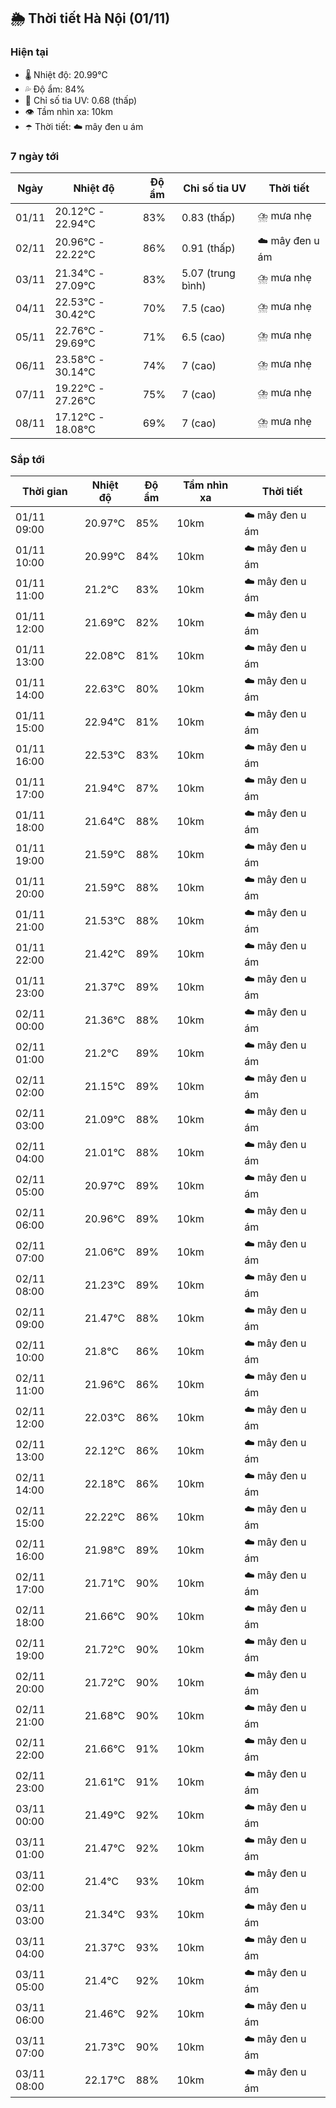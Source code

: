 ## 🌦️ Thời tiết Hà Nội (01/11)

### Hiện tại

- 🌡️ Nhiệt độ: 20.99℃
- 💦 Độ ẩm: 84%
- 🌟 Chỉ số tia UV: 0.68 (thấp)
- 👁️ Tầm nhìn xa: 10km
- ☂️ Thời tiết: ☁️ mây đen u ám

### 7 ngày tới

| Ngày | Nhiệt độ | Độ ẩm | Chỉ số tia UV | Thời tiết |
| --- | --- | --- | --- | --- |
| 01/11 | 20.12℃ - 22.94℃ | 83% | 0.83 (thấp) | ⛈️ mưa nhẹ |
| 02/11 | 20.96℃ - 22.22℃ | 86% | 0.91 (thấp) | ☁️ mây đen u ám |
| 03/11 | 21.34℃ - 27.09℃ | 83% | 5.07 (trung bình) | ⛈️ mưa nhẹ |
| 04/11 | 22.53℃ - 30.42℃ | 70% | 7.5 (cao) | ⛈️ mưa nhẹ |
| 05/11 | 22.76℃ - 29.69℃ | 71% | 6.5 (cao) | ⛈️ mưa nhẹ |
| 06/11 | 23.58℃ - 30.14℃ | 74% | 7 (cao) | ⛈️ mưa nhẹ |
| 07/11 | 19.22℃ - 27.26℃ | 75% | 7 (cao) | ⛈️ mưa nhẹ |
| 08/11 | 17.12℃ - 18.08℃ | 69% | 7 (cao) | ⛈️ mưa nhẹ |

### Sắp tới

| Thời gian | Nhiệt độ | Độ ẩm | Tầm nhìn xa | Thời tiết |
| --- | --- | --- | --- | --- |
| 01/11 09:00 | 20.97℃ | 85% | 10km | ☁️ mây đen u ám |
| 01/11 10:00 | 20.99℃ | 84% | 10km | ☁️ mây đen u ám |
| 01/11 11:00 | 21.2℃ | 83% | 10km | ☁️ mây đen u ám |
| 01/11 12:00 | 21.69℃ | 82% | 10km | ☁️ mây đen u ám |
| 01/11 13:00 | 22.08℃ | 81% | 10km | ☁️ mây đen u ám |
| 01/11 14:00 | 22.63℃ | 80% | 10km | ☁️ mây đen u ám |
| 01/11 15:00 | 22.94℃ | 81% | 10km | ☁️ mây đen u ám |
| 01/11 16:00 | 22.53℃ | 83% | 10km | ☁️ mây đen u ám |
| 01/11 17:00 | 21.94℃ | 87% | 10km | ☁️ mây đen u ám |
| 01/11 18:00 | 21.64℃ | 88% | 10km | ☁️ mây đen u ám |
| 01/11 19:00 | 21.59℃ | 88% | 10km | ☁️ mây đen u ám |
| 01/11 20:00 | 21.59℃ | 88% | 10km | ☁️ mây đen u ám |
| 01/11 21:00 | 21.53℃ | 88% | 10km | ☁️ mây đen u ám |
| 01/11 22:00 | 21.42℃ | 89% | 10km | ☁️ mây đen u ám |
| 01/11 23:00 | 21.37℃ | 89% | 10km | ☁️ mây đen u ám |
| 02/11 00:00 | 21.36℃ | 88% | 10km | ☁️ mây đen u ám |
| 02/11 01:00 | 21.2℃ | 89% | 10km | ☁️ mây đen u ám |
| 02/11 02:00 | 21.15℃ | 89% | 10km | ☁️ mây đen u ám |
| 02/11 03:00 | 21.09℃ | 88% | 10km | ☁️ mây đen u ám |
| 02/11 04:00 | 21.01℃ | 88% | 10km | ☁️ mây đen u ám |
| 02/11 05:00 | 20.97℃ | 89% | 10km | ☁️ mây đen u ám |
| 02/11 06:00 | 20.96℃ | 89% | 10km | ☁️ mây đen u ám |
| 02/11 07:00 | 21.06℃ | 89% | 10km | ☁️ mây đen u ám |
| 02/11 08:00 | 21.23℃ | 89% | 10km | ☁️ mây đen u ám |
| 02/11 09:00 | 21.47℃ | 88% | 10km | ☁️ mây đen u ám |
| 02/11 10:00 | 21.8℃ | 86% | 10km | ☁️ mây đen u ám |
| 02/11 11:00 | 21.96℃ | 86% | 10km | ☁️ mây đen u ám |
| 02/11 12:00 | 22.03℃ | 86% | 10km | ☁️ mây đen u ám |
| 02/11 13:00 | 22.12℃ | 86% | 10km | ☁️ mây đen u ám |
| 02/11 14:00 | 22.18℃ | 86% | 10km | ☁️ mây đen u ám |
| 02/11 15:00 | 22.22℃ | 86% | 10km | ☁️ mây đen u ám |
| 02/11 16:00 | 21.98℃ | 89% | 10km | ☁️ mây đen u ám |
| 02/11 17:00 | 21.71℃ | 90% | 10km | ☁️ mây đen u ám |
| 02/11 18:00 | 21.66℃ | 90% | 10km | ☁️ mây đen u ám |
| 02/11 19:00 | 21.72℃ | 90% | 10km | ☁️ mây đen u ám |
| 02/11 20:00 | 21.72℃ | 90% | 10km | ☁️ mây đen u ám |
| 02/11 21:00 | 21.68℃ | 90% | 10km | ☁️ mây đen u ám |
| 02/11 22:00 | 21.66℃ | 91% | 10km | ☁️ mây đen u ám |
| 02/11 23:00 | 21.61℃ | 91% | 10km | ☁️ mây đen u ám |
| 03/11 00:00 | 21.49℃ | 92% | 10km | ☁️ mây đen u ám |
| 03/11 01:00 | 21.47℃ | 92% | 10km | ☁️ mây đen u ám |
| 03/11 02:00 | 21.4℃ | 93% | 10km | ☁️ mây đen u ám |
| 03/11 03:00 | 21.34℃ | 93% | 10km | ☁️ mây đen u ám |
| 03/11 04:00 | 21.37℃ | 93% | 10km | ☁️ mây đen u ám |
| 03/11 05:00 | 21.4℃ | 92% | 10km | ☁️ mây đen u ám |
| 03/11 06:00 | 21.46℃ | 92% | 10km | ☁️ mây đen u ám |
| 03/11 07:00 | 21.73℃ | 90% | 10km | ☁️ mây đen u ám |
| 03/11 08:00 | 22.17℃ | 88% | 10km | ☁️ mây đen u ám |
